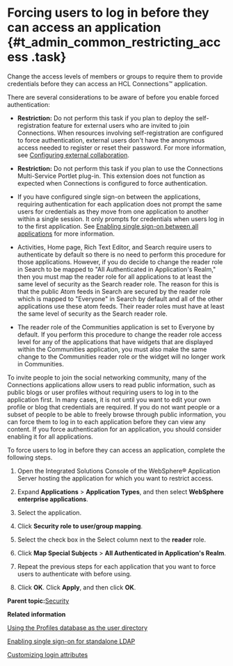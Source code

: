 # Forcing users to log in before they can access an application {#t_admin_common_restricting_access .task}

Change the access levels of members or groups to require them to provide credentials before they can access an HCL Connections™ application.

There are several considerations to be aware of before you enable forced authentication:

-   **Restriction:** Do not perform this task if you plan to deploy the self-registration feature for external users who are invited to join Connections. When resources involving self-registration are configured to force authentication, external users don't have the anonymous access needed to register or reset their password. For more information, see [Configuring external collaboration](../install/t_install_configure_external_collab.md).

-   **Restriction:** Do not perform this task if you plan to use the Connections Multi-Service Portlet plug-in. This extension does not function as expected when Connections is configured to force authentication.

-   If you have configured single sign-on between the applications, requiring authentication for each application does not prompt the same users for credentials as they move from one application to another within a single session. It only prompts for credentials when users log in to the first application. See [Enabling single sign-on between all applications](t_secure_domino.md) for more information.
-   Activities, Home page, Rich Text Editor, and Search require users to authenticate by default so there is no need to perform this procedure for those applications. However, if you do decide to change the reader role in Search to be mapped to "All Authenticated in Application's Realm," then you must map the reader role for all applications to at least the same level of security as the Search reader role. The reason for this is that the public Atom feeds in Search are secured by the reader role which is mapped to "Everyone" in Search by default and all of the other applications use these atom feeds. Their reader roles must have at least the same level of security as the Search reader role.
-   The reader role of the Communities application is set to Everyone by default. If you perform this procedure to change the reader role access level for any of the applications that have widgets that are displayed within the Communities application, you must also make the same change to the Communities reader role or the widget will no longer work in Communities.

To invite people to join the social networking community, many of the Connections applications allow users to read public information, such as public blogs or user profiles without requiring users to log in to the application first. In many cases, it is not until you want to edit your own profile or blog that credentials are required. If you do not want people or a subset of people to be able to freely browse through public information, you can force them to log in to each application before they can view any content. If you force authentication for an application, you should consider enabling it for all applications.

To force users to log in before they can access an application, complete the following steps.

1.  Open the Integrated Solutions Console of the WebSphere® Application Server hosting the application for which you want to restrict access.

2.  Expand **Applications** \> **Application Types**, and then select **WebSphere enterprise applications**.

3.  Select the application.

4.  Click **Security role to user/group mapping**.

5.  Select the check box in the Select column next to the **reader** role.

6.  Click **Map Special Subjects** \> **All Authenticated in Application's Realm**.

7.  Repeat the previous steps for each application that you want to force users to authenticate with before using.

8.  Click **OK**. Click **Apply**, and then click **OK**.


**Parent topic:**[Security](../secure/c_sec_overview.md)

**Related information**  


[Using the Profiles database as the user directory](../admin/t_enabling_directory_services.md)

[Enabling single sign-on for standalone LDAP](../secure/t_setup_standalone_ldap.md)

[Customizing login attributes](../customize/t_admin_profiles_customize_login_attbs.md)

